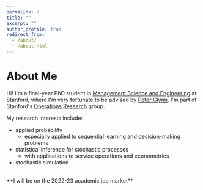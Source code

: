 ```yaml
---
permalink: /
title: ""
excerpt: ""
author_profile: true
redirect_from: 
  - /about/
  - /about.html
---
```


About Me
======
Hi! I'm a final-year PhD student in [Management Science and Engineering](https://msande.stanford.edu/) at Stanford, where I'm very fortunate to be advised by [Peter Glynn](https://web.stanford.edu/~glynn/). I'm part of Stanford's [Operations Research](https://or.stanford.edu/) group.

My research interests include:
- applied probability
  - especially applied to sequential learning and decision-making problems
- statistical inference for stochastic processes
  - with applications to service operations and econometrics
- stochastic simulation
<br />
**I will be on the 2022-23 academic job market**
 



